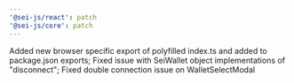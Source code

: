 ```yaml
---
'@sei-js/react': patch
'@sei-js/core': patch
---
```


Added new browser specific export of polyfilled index.ts and added to package.json exports; Fixed issue with SeiWallet object implementations of "disconnect"; Fixed double connection issue on WalletSelectModal

